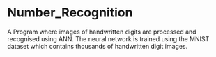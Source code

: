 # Number_Recognition
A Program where images of handwritten digits are processed and recognised using ANN.  The neural network is trained using the MNIST dataset which contains thousands of handwritten digit images.
